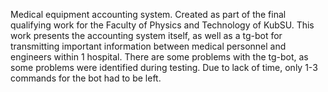 Medical equipment accounting system. Created as part of the final qualifying work for the Faculty of Physics and Technology of KubSU. 
This work presents the accounting system itself, as well as a tg-bot for transmitting important information between medical personnel and engineers within 1 hospital. 
There are some problems with the tg-bot, as some problems were identified during testing. 
Due to lack of time, only 1-3 commands for the bot had to be left.
